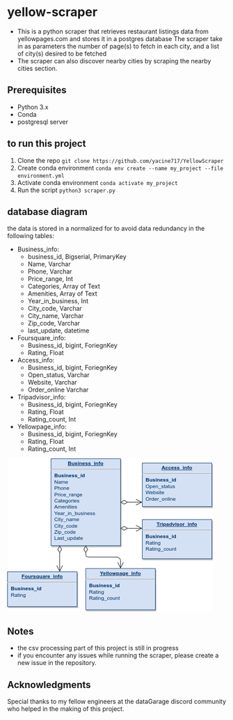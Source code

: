 # yellow-scraper 
- This is a python scraper that retrieves restaurant listings data from yellowpages.com and stores it in a postgres database
The scraper take in as parameters the number of page(s) to fetch in each city, and a list of city(s) desired to be fetched
- The scraper can also discover nearby cities by scraping the nearby cities section.
## Prerequisites
- Python 3.x
- Conda
- postgresql server

## to run this project
1) Clone the repo `git clone https://github.com/yacine717/YellowScraper`
2) Create conda environment `conda env create --name my_project --file environment.yml`
3) Activate conda environment `conda activate my_project` 
4) Run the script `python3 scraper.py`

## database diagram
the data is stored in a normalized for to avoid data redundancy in the following tables:
- Business_info:
  - business_id, Bigserial, PrimaryKey
  - Name, Varchar
  - Phone, Varchar
  - Price_range, Int
  - Categories, Array of Text
  - Amenities, Array of Text
  - Year_in_business, Int
  - City_code, Varchar
  - City_name, Varchar
  - Zip_code, Varchar
  - last_update, datetime
- Foursquare_info:
  - Business_id, bigint, ForiegnKey
  - Rating, Float
- Access_info:
  - Business_id, bigint, ForiegnKey
  - Open_status, Varchar
  - Website, Varchar
  - Order_online Varchar
- Tripadvisor_info:
  - Business_id, bigint, ForiegnKey
  - Rating, Float
  - Rating_count, Int
- Yellowpage_info:
  - Business_id, bigint, ForiegnKey
  - Rating, Float
  - Rating_count, Int
  
![Database Diagram](assets/database_model.png)
## Notes
- the csv processing part of this project is still in progress 
- if you encounter any issues while running the scraper, please create a new issue in the repository.

## Acknowledgments
Special thanks to my fellow engineers at the dataGarage discord community who helped in the making of this project.